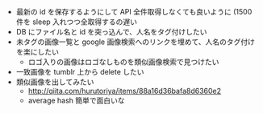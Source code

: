 *   最新の id を保存するようにして API 全件取得しなくても良いように (1500 件を sleep 入れつつ全取得するの遅い
*   DB にファイル名と id を突っ込んで、人名をタグ付けしたい
*   未タグの画像一覧と google 画像検索へのリンクを埋めて、人名のタグ付けを楽にしたい
    *   ロゴ入りの画像はロゴなしものを類似画像検索で見つけたい
*   一致画像を tumblr 上から delete したい
*   類似画像を出してみたい
    *   http://qiita.com/hurutoriya/items/88a16d36bafa8d6360e2
    *   average hash 簡単で面白いな
